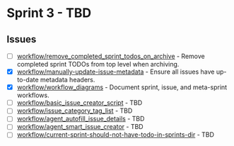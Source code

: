 # Sprint 3 - TBD


## Issues
- [ ] [workflow/remove_completed_sprint_todos_on_archive](../../issues/open/workflow/remove_completed_sprint_todos_on_archive.md) - Remove completed sprint TODOs from top level when archiving.
- [x] [workflow/manually-update-issue-metadata](../../issues/closed/workflow/manually-update-issue-metadata.md) - Ensure all issues have up-to-date metadata headers.
- [x] [workflow/workflow_diagrams](../../issues/closed/workflow/workflow_diagrams.md) - Document sprint, issue, and meta-sprint workflows.
- [ ] [workflow/basic_issue_creator_script](../../issues/open/workflow/basic_issue_creator_script.md) - TBD
- [ ] [workflow/issue_category_tag_list](../../issues/open/workflow/issue_category_tag_list.md) - TBD
- [ ] [workflow/agent_autofill_issue_details](../../issues/open/workflow/agent_autofill_issue_details.md) - TBD
- [ ] [workflow/agent_smart_issue_creator](../../issues/open/workflow/agent_smart_issue_creator.md) - TBD
- [ ] [workflow/current-sprint-should-not-have-todo-in-sprints-dir](../../issues/open/workflow/current-sprint-should-not-have-todo-in-sprints-dir.md) - TBD
